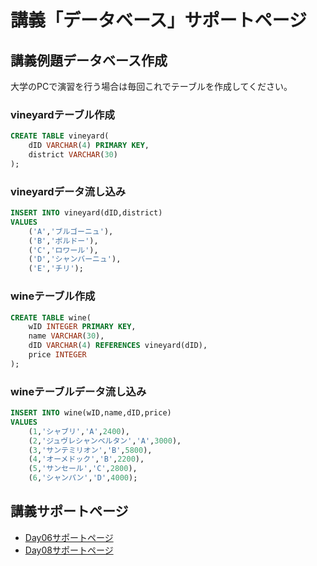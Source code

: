 # 講義「データベース」サポートページ

## 講義例題データベース作成

大学のPCで演習を行う場合は毎回これでテーブルを作成してください。

### vineyardテーブル作成
```SQL
CREATE TABLE vineyard(
    dID VARCHAR(4) PRIMARY KEY, 
    district VARCHAR(30)
);
```

### vineyardデータ流し込み

```SQL
INSERT INTO vineyard(dID,district)
VALUES
    ('A','ブルゴーニュ'),
    ('B','ボルドー'),
    ('C','ロワール'),
    ('D','シャンバーニュ'),
    ('E','チリ');
```

### wineテーブル作成
```SQL
CREATE TABLE wine(
    wID INTEGER PRIMARY KEY, 
    name VARCHAR(30), 
    dID VARCHAR(4) REFERENCES vineyard(dID), 
    price INTEGER
);
```

### wineテーブルデータ流し込み
```SQL
INSERT INTO wine(wID,name,dID,price)
VALUES
    (1,'シャブリ','A',2400), 
    (2,'ジュヴレシャンベルタン','A',3000), 
    (3,'サンテミリオン','B',5800), 
    (4,'オーメドック','B',2200), 
    (5,'サンセール','C',2800), 
    (6,'シャンパン','D',4000);
```

## 講義サポートページ

* [Day06サポートページ](day6.html)
* [Day08サポートページ](day8.html)
